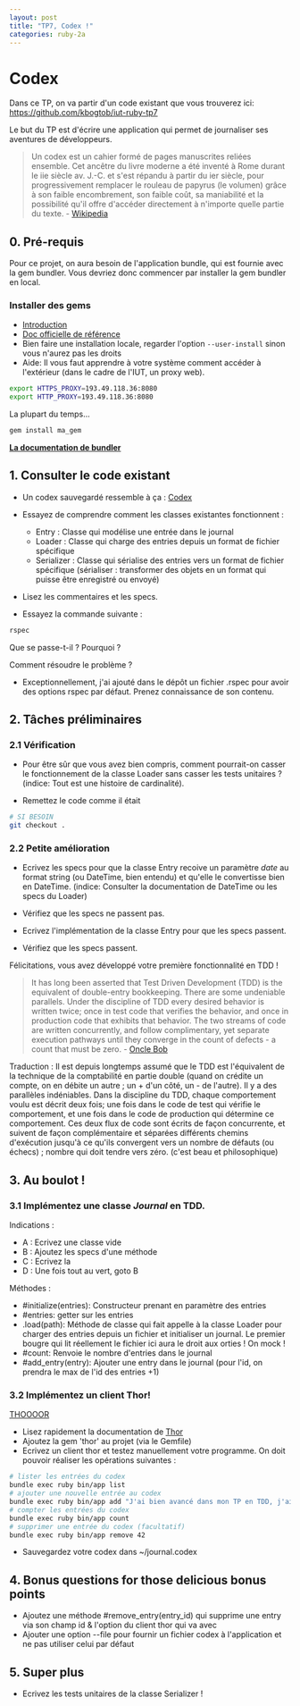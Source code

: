 ```yaml
---
layout: post
title: "TP7, Codex !"
categories: ruby-2a
---
```


# Codex

Dans ce TP, on va partir d'un code existant que vous trouverez ici: https://github.com/kbogtob/iut-ruby-tp7

Le but du TP est d'écrire une application qui permet de journaliser ses aventures de développeurs. 

> Un codex est un cahier formé de pages manuscrites reliées ensemble. Cet ancêtre du livre moderne a été inventé à Rome durant le iie siècle av. J.-C. et s'est répandu à partir du ier siècle, pour progressivement remplacer le rouleau de papyrus (le volumen) grâce à son faible encombrement, son faible coût, sa maniabilité et la possibilité qu'il offre d'accéder directement à n'importe quelle partie du texte. - [Wikipedia](https://fr.wikipedia.org/wiki/Codex)

## 0. Pré-requis

Pour ce projet, on aura besoin de l'application bundle, qui est fournie avec la gem bundler. Vous devriez donc commencer par installer la gem bundler en local.

### Installer des gems

* [Introduction](https://www.ruby-lang.org/en/libraries/)
* [Doc officielle de référence](http://guides.rubygems.org/command-reference/)
* Bien faire une installation locale, regarder l'option `--user-install` sinon vous n'aurez pas les droits
* Aide: Il vous faut apprendre à votre système comment accéder à l'extérieur
(dans le cadre de l'IUT, un proxy web).

```sh
export HTTPS_PROXY=193.49.118.36:8080
export HTTP_PROXY=193.49.118.36:8080
```

La plupart du temps...
```sh
gem install ma_gem
```

[**La documentation de bundler**](http://bundler.io/v1.12/#getting-started)

## 1. Consulter le code existant
* Un codex sauvegardé ressemble à ça : [Codex](https://github.com/kbogtob/iut-ruby-tp7/blob/master/spec/etc/sample_journal.codex)

* Essayez de comprendre comment les classes existantes fonctionnent :
  * Entry : Classe qui modélise une entrée dans le journal
  * Loader : Classe qui charge des entries depuis un format de fichier spécifique
  * Serializer : Classe qui sérialise des entries vers un format de fichier spécifique (sérialiser : transformer des objets en un format qui puisse être enregistré ou envoyé)
* Lisez les commentaires et les specs.
* Essayez la commande suivante :
```sh
rspec
```
Que se passe-t-il ? Pourquoi ?

Comment résoudre le problème ? 
* Exceptionnellement, j'ai ajouté dans le dépôt un fichier .rspec pour avoir des options rspec par défaut. Prenez connaissance de son contenu.

## 2. Tâches préliminaires

### 2.1 Vérification
* Pour être sûr que vous avez bien compris, comment pourrait-on casser le fonctionnement de la classe Loader sans casser les tests unitaires ? (indice: Tout est une histoire de cardinalité).

* Remettez le code comme il était

```sh
# SI BESOIN
git checkout .
```

### 2.2 Petite amélioration
* Ecrivez les specs pour que la classe Entry recoive un paramètre _date_ au format string (ou DateTime, bien entendu) et qu'elle le convertisse bien en DateTime. (indice: Consulter la documentation de DateTime ou les specs du Loader)

* Vérifiez que les specs ne passent pas.

* Ecrivez l'implémentation de la classe Entry pour que les specs passent.

* Vérifiez que les specs passent.

Félicitations, vous avez développé votre première fonctionnalité en TDD !

>It has long been asserted that Test Driven Development (TDD) is the equivalent of double-entry bookkeeping. There are some undeniable parallels. Under the discipline of TDD every desired behavior is written twice; once in test code that verifies the behavior, and once in production code that exhibits that behavior. The two streams of code are written concurrently, and follow complimentary, yet separate execution pathways until they converge in the count of defects - a count that must be zero. - [Oncle Bob](http://blog.cleancoder.com/uncle-bob/2017/03/07/SymmetryBreaking.html)

Traduction : Il est depuis longtemps assumé que le TDD est l'équivalent de la technique de la comptabilité en partie double (quand on crédite un compte, on en débite un autre ; un + d'un côté, un - de l'autre). Il y a des parallèles indéniables. Dans la discipline du TDD, chaque comportement voulu est décrit deux fois; une fois dans le code de test qui vérifie le comportement, et une fois dans le code de production qui détermine ce comportement. Ces deux flux de code sont écrits de façon concurrente, et suivent de façon complémentaire et séparées différents chemins d'exécution jusqu'à ce qu'ils convergent vers un nombre de défauts (ou échecs) ;  nombre qui doit tendre vers zéro. (c'est beau et philosophique)

## 3. Au boulot !

### 3.1 Implémentez une classe _Journal_ en TDD.
Indications :
* A : Ecrivez une classe vide
* B : Ajoutez les specs d'une méthode
* C : Ecrivez la
* D : Une fois tout au vert, goto B

Méthodes :
* #initialize(entries): Constructeur prenant en paramètre des entries
* #entries: getter sur les entries
* .load(path): Méthode de classe qui fait appelle à la classe Loader pour charger des entries depuis un fichier et initialiser un journal. Le premier bougre qui lit réellement le fichier ici aura le droit aux orties ! On mock !
* #count: Renvoie le nombre d'entries dans le journal
* #add_entry(entry): Ajouter une entry dans le journal (pour l'id, on prendra le max de l'id des entries +1)

### 3.2 Implémentez un client Thor!
[THOOOOR](http://i.imgur.com/YmGKkqs.gif)

* Lisez rapidement la documentation de [Thor](http://whatisthor.com/)
* Ajoutez la gem 'thor' au projet (via le Gemfile)
* Ecrivez un client thor et testez manuellement votre programme. On doit pouvoir réaliser les opérations suivantes :
```sh
# lister les entrées du codex
bundle exec ruby bin/app list
# ajouter une nouvelle entrée au codex
bundle exec ruby bin/app add "J'ai bien avancé dans mon TP en TDD, j'ai atteint l'illumination."
# compter les entrées du codex
bundle exec ruby bin/app count
# supprimer une entrée du codex (facultatif)
bundle exec ruby bin/app remove 42
```
* Sauvegardez votre codex dans ~/journal.codex

## 4. Bonus questions for those delicious bonus points

* Ajoutez une méthode #remove_entry(entry_id) qui supprime une entry via son champ id & l'option du client thor qui va avec
* Ajouter une option --file pour fournir un fichier codex à l'application et ne pas utiliser celui par défaut

## 5. Super plus
* Ecrivez les tests unitaires de la classe Serializer !

